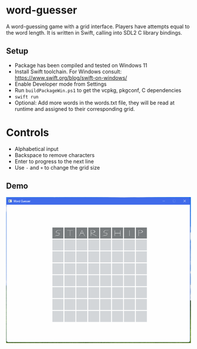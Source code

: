 # word-guesser
A word-guessing game with a grid interface. Players have attempts equal to the word length. It is written in Swift, calling into SDL2 C library bindings.

## Setup
* Package has been compiled and tested on Windows 11
* Install Swift toolchain. For Windows consult: https://www.swift.org/blog/swift-on-windows/
* Enable Developer mode from Settings
* Run `buildPackageWin.ps1` to get the vcpkg, pkgconf, C dependencies
* `swift run`
* Optional: Add more words in the words.txt file, they will be read at runtime and assigned to their corresponding grid.

# Controls
* Alphabetical input
* Backspace to remove characters
* Enter to progress to the next line
* Use `-` and `+` to change the grid size

## Demo
![](https://github.com/bgbernovici/word-guesser/blob/main/demo.gif)
